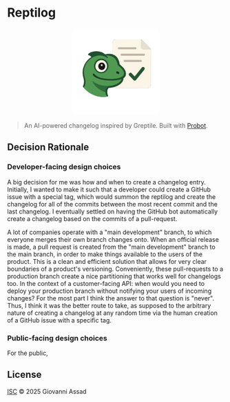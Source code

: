 # Reptilog

<p align="center">
  <img src="./reptilog-icon.png" alt="Reptilog Logo" width="200"/>
</p>

> An AI-powered changelog inspired by Greptile. Built with [Probot](https://github.com/probot/probot).

## Decision Rationale
### Developer-facing design choices

A big decision for me was how and when to create a changelog entry. Initially, I wanted to make it such that a developer could create a GitHub issue with a special tag, which would summon the reptilog and create the changelog for all of the commits between the most recent commit and the last changelog. I eventually settled on having the GitHub bot automatically create a changelog based on the commits of a pull-request. 

A lot of companies operate with a "main development" branch, to which everyone merges their own branch changes onto. When an official release is made, a pull request is created from the "main development" branch to the main branch, in order to make things available to the users of the product. This is a clean and efficient solution that allows for very clear boundaries of a product's versioning. Conveniently, these pull-requests to a production branch create a nice partitioning that works well for changelogs too. In the context of a customer-facing API: when would you need to deploy your production branch without notifying your users of incoming changes? For the most part I think the answer to that question is "never". Thus, I think it was the better route to take, as supposed to the arbitrary nature of creating a changelog at any random time via the human creation of a GitHub issue with a specific tag.

### Public-facing design choices
For the public, 

## License

[ISC](LICENSE) © 2025 Giovanni Assad

